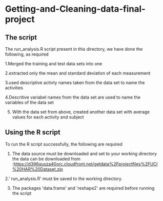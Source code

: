 # Getting-and-Cleaning-data-final-project

## The script
The run_analysis.R script present in this directory, we have done the following, as required 

1.Merged the training and test data sets into one

2.extracted only the mean and standard deviation of each measurement

3.used descriptive activty names taken from the data set to name the activities

4.Descritive variabel names from the data set are used to name the variables of the data set

5. With the data set from above, created another data set with average values  for each activity and subject

## Using the R script

To run the R script successfully, the following are required

1. The data source must be downloaded and set to your working directory
    the data can be downloaded from :https://d396qusza40orc.cloudfront.net/getdata%2Fprojectfiles%2FUCI%20HAR%20Dataset.zip

2.'  run_analysis.R'   must be saved to the working directory.

3. The packages 'data.frame' and 'reshape2' are required before running the script
